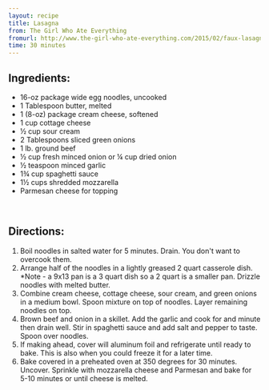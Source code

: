 ```yaml
---
layout: recipe
title: Lasagna
from: The Girl Who Ate Everything
fromurl: http://www.the-girl-who-ate-everything.com/2015/02/faux-lasagna.html
time: 30 minutes
---
```


Ingredients:
------------

* 16-oz package wide egg noodles, uncooked
* 1 Tablespoon butter, melted
* 1 (8-oz) package cream cheese, softened
* 1 cup cottage cheese
* ½ cup sour cream
* 2 Tablespoons sliced green onions
* 1 lb. ground beef
* ½ cup fresh minced onion or ¼ cup dried onion
* ½ teaspoon minced garlic
* 1¾ cup spaghetti sauce
* 1½ cups shredded mozzarella
* Parmesan cheese for topping
 

<br>

Directions:
-----------

1. Boil noodles in salted water for 5 minutes. Drain. You don't want to overcook them.
2. Arrange half of the noodles in a lightly greased 2 quart casserole dish. *Note - a 9x13 pan is a 3 quart dish so a 2 quart is a smaller pan. Drizzle noodles with melted butter.
3. Combine cream cheese, cottage cheese, sour cream, and green onions in a medium bowl. Spoon mixture on top of noodles. Layer remaining noodles on top.
4. Brown beef and onion in a skillet. Add the garlic and cook for and minute then drain well. Stir in spaghetti sauce and add salt and pepper to taste. Spoon over noodles.
5. If making ahead, cover will aluminum foil and refrigerate until ready to bake. This is also when you could freeze it for a later time.
6. Bake covered in a preheated oven at 350 degrees for 30 minutes. Uncover. Sprinkle with mozzarella cheese and Parmesan and bake for 5-10 minutes or until cheese is melted.

